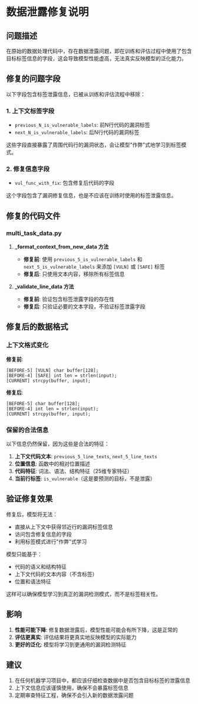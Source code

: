 # 数据泄露修复说明

## 问题描述

在原始的数据处理代码中，存在数据泄露问题，即在训练和评估过程中使用了包含目标标签信息的字段，这会导致模型性能虚高，无法真实反映模型的泛化能力。

## 修复的问题字段

以下字段包含标签泄露信息，已被从训练和评估流程中移除：

### 1. 上下文标签字段
- `previous_N_is_vulnerable_labels`: 前N行代码的漏洞标签
- `next_N_is_vulnerable_labels`: 后N行代码的漏洞标签

这些字段直接暴露了周围代码行的漏洞状态，会让模型"作弊"式地学习到标签模式。

### 2. 修复信息字段
- `vul_func_with_fix`: 包含修复后代码的字段

这个字段包含了漏洞修复信息，也是不应该在训练时使用的标签泄露信息。

## 修复的代码文件

### multi_task_data.py

1. **_format_context_from_new_data 方法**
   - **修复前**: 使用 `previous_5_is_vulnerable_labels` 和 `next_5_is_vulnerable_labels` 来添加 `[VULN]` 或 `[SAFE]` 标签
   - **修复后**: 只使用文本内容，移除所有标签信息

2. **_validate_line_data 方法**
   - **修复前**: 验证包含标签泄露字段的存在性
   - **修复后**: 只验证必要的文本字段，不验证标签泄露字段

## 修复后的数据格式

### 上下文格式变化

**修复前**:
```
[BEFORE-5] [VULN] char buffer[128];
[BEFORE-4] [SAFE] int len = strlen(input);
[CURRENT] strcpy(buffer, input);
```

**修复后**:
```
[BEFORE-5] char buffer[128];
[BEFORE-4] int len = strlen(input);  
[CURRENT] strcpy(buffer, input);
```

### 保留的合法信息

以下信息仍然保留，因为这些是合法的特征：

1. **上下文代码文本**: `previous_5_line_texts`, `next_5_line_texts`
2. **位置信息**: 函数中的相对位置描述
3. **代码特征**: 词法、语法、结构特征（25维专家特征）
4. **当前行标签**: `is_vulnerable`（这是要预测的目标，不是泄露）

## 验证修复效果

修复后，模型将无法：
- 直接从上下文中获得邻近行的漏洞标签信息
- 访问包含修复信息的字段
- 利用标签模式进行"作弊"式学习

模型只能基于：
- 代码的语义和结构特征
- 上下文代码的文本内容（不含标签）
- 位置和语法特征

这样可以确保模型学习到真正的漏洞检测模式，而不是标签相关性。

## 影响

1. **性能可能下降**: 修复数据泄露后，模型性能可能会有所下降，这是正常的
2. **评估更真实**: 评估结果将更真实地反映模型的实际能力
3. **更好的泛化**: 模型将学习到更通用的漏洞检测特征

## 建议

1. 在任何机器学习项目中，都应该仔细检查数据中是否包含目标标签的泄露信息
2. 上下文信息应该谨慎使用，确保不会暴露标签信息
3. 定期审查特征工程，确保不会引入新的数据泄露问题 